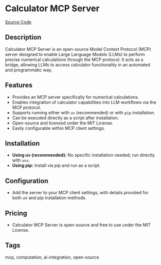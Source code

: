 # Calculator MCP Server

[Source Code](https://github.com/githejie/mcp-server-calculator)

## Description
Calculator MCP Server is an open-source Model Context Protocol (MCP) server designed to enable Large Language Models (LLMs) to perform precise numerical calculations through the MCP protocol. It acts as a bridge, allowing LLMs to access calculator functionality in an automated and programmatic way.

## Features
- Provides an MCP server specifically for numerical calculations.
- Enables integration of calculator capabilities into LLM workflows via the MCP protocol.
- Supports running either with `uv` (recommended) or with `pip` installation.
- Can be executed directly as a script after installation.
- Open-source and licensed under the MIT License.
- Easily configurable within MCP client settings.

## Installation
- **Using uv (recommended):** No specific installation needed; run directly with `uvx`.
- **Using pip:** Install via pip and run as a script.

## Configuration
- Add the server to your MCP client settings, with details provided for both uv and pip installation methods.

## Pricing
- Calculator MCP Server is open-source and free to use under the MIT License.

## Tags
mcp, computation, ai-integration, open-source
